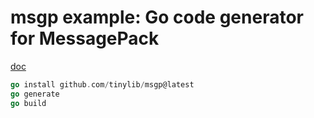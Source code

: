# msgp example: Go code generator for MessagePack

[doc](https://github.com/tinylib/msgp)

```Go
go install github.com/tinylib/msgp@latest
go generate
go build
```